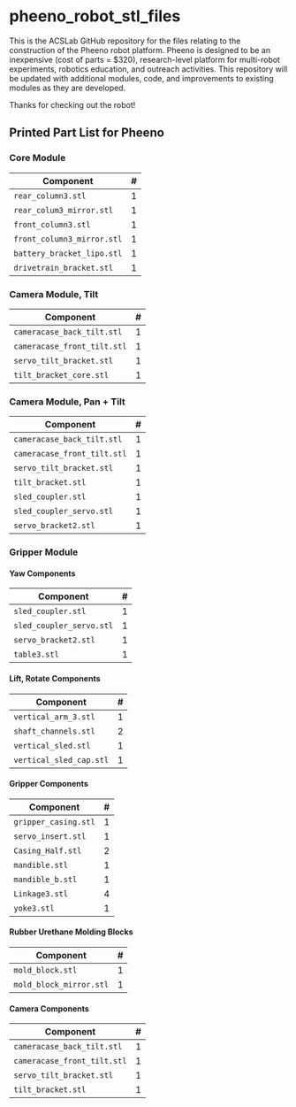 # pheeno_robot_stl_files

This is the ACSLab GitHub repository for the files relating to the construction of the Pheeno robot platform. Pheeno is designed to be an inexpensive (cost of parts = $320), research-level platform for multi-robot experiments, robotics education, and outreach activities. This repository will be updated with additional modules, code, and improvements to existing modules as they are developed.

Thanks for checking out the robot!

## Printed Part List for Pheeno

### Core Module
| Component                  | # |
| -------------------------- | - |
| `rear_column3.stl`         | 1 |
| `rear_colum3_mirror.stl`   | 1 |
| `front_column3.stl`        | 1 |
| `front_column3_mirror.stl` | 1 |
| `battery_bracket_lipo.stl` | 1 |
| `drivetrain_bracket.stl`   | 1 |


### Camera Module, Tilt

| Component                   | # |
| --------------------------- | - |
| `cameracase_back_tilt.stl`  | 1 |
| `cameracase_front_tilt.stl` | 1 |
| `servo_tilt_bracket.stl`    | 1 |
| `tilt_bracket_core.stl`     | 1 |

### Camera Module, Pan + Tilt
| Component                   | # |
| --------------------------- | - |
| `cameracase_back_tilt.stl`  | 1 |
| `cameracase_front_tilt.stl` | 1 |
| `servo_tilt_bracket.stl`    | 1 |
| `tilt_bracket.stl`          | 1 |
| `sled_coupler.stl`          | 1 |
| `sled_coupler_servo.stl`    | 1 |
| `servo_bracket2.stl`        | 1 |

### Gripper Module
#### Yaw Components
| Component                  | # |
| -------------------------- | - |
| `sled_coupler.stl`         | 1 |
| `sled_coupler_servo.stl`   | 1 |
| `servo_bracket2.stl`       | 1 |
| `table3.stl`               | 1 |

#### Lift, Rotate Components
| Component                  | # |
| -------------------------- | - |
| `vertical_arm_3.stl`       | 1 |
| `shaft_channels.stl`       | 2 |
| `vertical_sled.stl`        | 1 |
| `vertical_sled_cap.stl`    | 1 |

#### Gripper Components
| Component                  | # |
| -------------------------- | - |
| `gripper_casing.stl`       | 1 |
| `servo_insert.stl`         | 1 |
| `Casing_Half.stl`          | 2 |
| `mandible.stl`             | 1 |
| `mandible_b.stl`           | 1 |
| `Linkage3.stl`             | 4 |
| `yoke3.stl`                | 1 |

#### Rubber Urethane Molding Blocks
| Component                  | # |
| -------------------------- | - |
| `mold_block.stl`           | 1 |
| `mold_block_mirror.stl`    | 1 |

#### Camera Components
| Component                   | # |
| --------------------------- | - |
| `cameracase_back_tilt.stl`  | 1 |
| `cameracase_front_tilt.stl` | 1 |
| `servo_tilt_bracket.stl`    | 1 |
| `tilt_bracket.stl`          | 1 |
